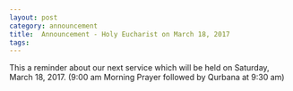 ```yaml
---
layout: post
category: announcement
title:  Announcement - Holy Eucharist on March 18, 2017
tags:
---
```


<style>
.resize {width:100%; height:auto;}
</style>    

<div class="wrapper">
	This a reminder about our next service which will be held on Saturday, March 18, 2017. 
  (9:00 am Morning Prayer followed by Qurbana at 9:30 am)
</div>
